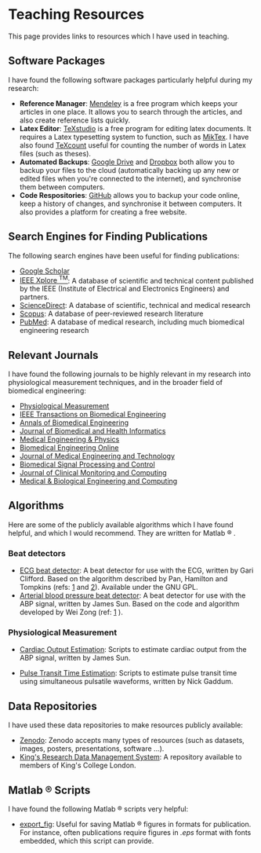 # Teaching Resources

This page provides links to resources which I have used in teaching.

## Software Packages

I have found the following software packages particularly helpful during my research:

* **Reference Manager**: [Mendeley](https://www.mendeley.com/) is a free program which keeps your articles in one place. It allows you to search through the articles, and also create reference lists quickly.
* **Latex Editor**: [TeXstudio](http://www.texstudio.org/) is a free program for editing latex documents. It requires a Latex typesetting system to function, such as [MikTex](https://miktex.org/). I have also found [TeXcount](https://www.ctan.org/tex-archive/support/texcount) useful for counting the number of words in Latex files (such as theses).
* **Automated Backups**: [Google Drive](https://www.google.com/drive/) and [Dropbox](https://www.dropbox.com/) both allow you to backup your files to the cloud (automatically backing up any new or edited files when you're connected to the internet), and synchronise them between computers.
* **Code Respositories**: [GitHub](https://github.com/) allows you to backup your code online, keep a history of changes, and synchronise it between computers. It also provides a platform for creating a free website.

## Search Engines for Finding Publications

The following search engines have been useful for finding publications:

* [Google Scholar](https://scholar.google.co.uk/)
* [IEEE Xplore <sup>TM</sup>](http://ieeexplore.ieee.org/): A database of scientific and technical content published by the IEEE (Institute of Electrical and Electronics Engineers) and partners.
* [ScienceDirect](http://www.sciencedirect.com/): A database of scientific, technical and medical research
* [Scopus](https://www.scopus.com/): A database of peer-reviewed research literature
* [PubMed](https://www.ncbi.nlm.nih.gov/pubmed/): A database of medical research, including much biomedical engineering research

## Relevant Journals

I have found the following journals to be highly relevant in my research into physiological measurement techniques, and in the broader field of biomedical engineering:

* [Physiological Measurement](http://iopscience.iop.org/journal/0967-3334/)
* [IEEE Transactions on Biomedical Engineering](http://ieeexplore.ieee.org/xpl/RecentIssue.jsp?punumber=10/)
* [Annals of Biomedical Engineering](http://www.springer.com/biomed/journal/10439)
* [Journal of Biomedical and Health Informatics](http://ieeexplore.ieee.org/xpl/RecentIssue.jsp?punumber=6221020)
* [Medical Engineering & Physics](https://www.journals.elsevier.com/medical-engineering-and-physics)
* [Biomedical Engineering Online](https://biomedical-engineering-online.biomedcentral.com/)
* [Journal of Medical Engineering and Technology](http://www.tandfonline.com/loi/ijmt20)
* [Biomedical Signal Processing and Control](https://www.journals.elsevier.com/biomedical-signal-processing-and-control/)
* [Journal of Clinical Monitoring and Computing](http://www.springer.com/medicine/anesthesiology/journal/10877)
* [Medical & Biological Engineering and Computing](https://link.springer.com/journal/11517)

## Algorithms

Here are some of the publicly available algorithms which I have found helpful, and which I would recommend. They are written for Matlab &reg; .

### Beat detectors

* [ECG beat detector](http://www.mit.edu/~gari/CODE/ECGtools/ecgBag/rpeakdetect.m): A beat detector for use with the ECG, written by Gari Clifford. Based on the algorithm described by Pan, Hamilton and Tompkins (refs: [1](http://doi.org/10.1109/TBME.1985.325532) and [2](http://doi.org/10.1109/TBME.1986.325695)). Available under the GNU GPL.
* [Arterial blood pressure beat detector](https://www.physionet.org/physiotools/cardiac-output/code/2analyze/wabp.m): A beat detector for use with the ABP signal, written by James Sun. Based on the code and algorithm developed by Wei Zong (ref: [1](http://doi.org/10.1109/CIC.2003.1291140) ).

### Physiological Measurement

* [Cardiac Output Estimation](https://www.physionet.org/physiotools/cardiac-output/): Scripts to estimate cardiac output from the ABP signal, written by James Sun.

* [Pulse Transit Time Estimation](http://uk.mathworks.com/matlabcentral/fileexchange/37746-ttalgorithm): Scripts to estimate pulse transit time using simultaneous pulsatile waveforms, written by Nick Gaddum.


## Data Repositories

I have used these data repositories to make resources publicly available:

* [Zenodo](https://zenodo.org/): Zenodo accepts many types of resources (such as datasets, images, posters, presentations, software ...).
* [King's Research Data Management System](https://www.kcl.ac.uk/library/researchsupport/research-data-management/Preserve-and-Share/Deposit-your-data-with-Kings3.aspx): A repository available to members of King's College London.

## Matlab &reg; Scripts

I have found the following Matlab &reg; scripts very helpful:

* [export_fig](https://uk.mathworks.com/matlabcentral/fileexchange/23629-export-fig): Useful for saving Matlab &reg; figures in formats for publication. For instance, often publications require figures in *.eps* format with fonts embedded, which this script can provide.
